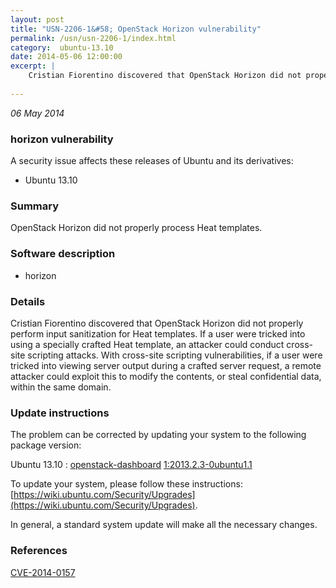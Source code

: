 ```yaml
---
layout: post
title: "USN-2206-1&#58; OpenStack Horizon vulnerability"
permalink: /usn/usn-2206-1/index.html
category:  ubuntu-13.10
date: 2014-05-06 12:00:00
excerpt: |
    Cristian Fiorentino discovered that OpenStack Horizon did not properly perform input sanitization for Heat templates. If a user were tricked into using a specially crafted Heat template, an attacker could conduct cross-site scripting attacks. With cross-site scripting vulnerabilities, if a user were tricked into viewing server output during a crafted server request, a remote attacker could exploit this to modify the contents, or steal confidential data, within the same domain. 
    
--- 
```

 
 

*06 May 2014*

### horizon vulnerability

A security issue affects these releases of Ubuntu and its derivatives:

* Ubuntu 13.10

### Summary

OpenStack Horizon did not properly process Heat templates. 

### Software description

* horizon 

### Details

Cristian Fiorentino discovered that OpenStack Horizon did not properly perform input sanitization for Heat templates. If a user were tricked into using a specially crafted Heat template, an attacker could conduct cross-site scripting attacks. With cross-site scripting vulnerabilities, if a user were tricked into viewing server output during a crafted server request, a remote attacker could exploit this to modify the contents, or steal confidential data, within the same domain. 

### Update instructions

The problem can be corrected by updating your system to the following package version:

Ubuntu 13.10
 : [openstack-dashboard](https://launchpad.net/ubuntu/+source/horizon) <span> [1:2013.2.3-0ubuntu1.1](https://launchpad.net/ubuntu/+source/horizon/1:2013.2.3-0ubuntu1.1) </span> 

To update your system, please follow these instructions: [https://wiki.ubuntu.com/Security/Upgrades](https://wiki.ubuntu.com/Security/Upgrades).

In general, a standard system update will make all the necessary changes. 

### References

 
 [CVE-2014-0157](http://people.ubuntu.com/~ubuntu-security/cve/CVE-2014-0157)
 

